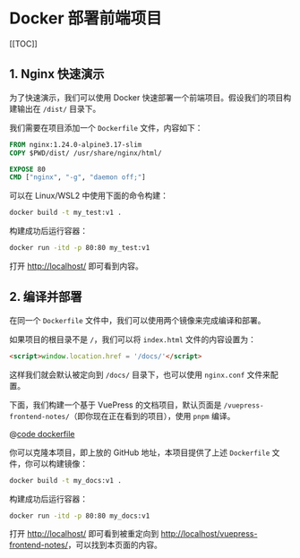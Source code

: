 # Docker 部署前端项目

[[TOC]]

## 1. Nginx 快速演示

为了快速演示，我们可以使用 Docker 快速部署一个前端项目。假设我们的项目构建输出在 `/dist/` 目录下。

我们需要在项目添加一个 `Dockerfile` 文件，内容如下：

```dockerfile
FROM nginx:1.24.0-alpine3.17-slim
COPY $PWD/dist/ /usr/share/nginx/html/

EXPOSE 80
CMD ["nginx", "-g", "daemon off;"]
```

可以在 Linux/WSL2 中使用下面的命令构建：

```bash
docker build -t my_test:v1 .
```

构建成功后运行容器：

```bash
docker run -itd -p 80:80 my_test:v1
```

打开 <http://localhost/> 即可看到内容。

## 2. 编译并部署

在同一个 `Dockerfile` 文件中，我们可以使用两个镜像来完成编译和部署。

如果项目的根目录不是 `/`，我们可以将 `index.html` 文件的内容设置为：

```html
<script>window.location.href = '/docs/'</script>
```

这样我们就会默认被定向到 `/docs/` 目录下，也可以使用 `nginx.conf` 文件来配置。

下面，我们构建一个基于 VuePress 的文档项目，默认页面是 `/vuepress-frontend-notes/`（即你现在正在看到的项目），使用 `pnpm` 编译。

@[code dockerfile](/Dockerfile)

你可以克隆本项目，即上放的 GitHub 地址，本项目提供了上述 `Dockerfile` 文件，你可以构建镜像：

```bash
docker build -t my_docs:v1 .
```

构建成功后运行容器：

```bash
docker run -itd -p 80:80 my_docs:v1
```

打开 <http://localhost/> 即可看到被重定向到 <http://localhost/vuepress-frontend-notes/>，可以找到本页面的内容。
